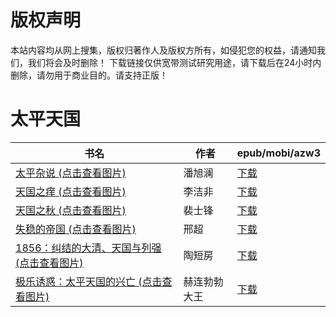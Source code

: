 # 版权声明

本站内容均从网上搜集，版权归著作人及版权方所有，如侵犯您的权益，请通知我们，我们将会及时删除！ 下载链接仅供宽带测试研究用途，请下载后在24小时内删除，请勿用于商业目的。请支持正版！

# 太平天国

| 书名 | 作者 | epub/mobi/azw3 |
| --- | --- | --- |
| [太平杂说 (点击查看图片)](https://www.dushupai.com/attachment/2024/06/06/f83c56269097a003.jpg) | 潘旭澜 | [下载](https://url89.ctfile.com/f/31084289-1357033300-e4d871?p=8866) |
| [天国之痒 (点击查看图片)](https://www.dushupai.com/attachment/2024/06/06/e0169fcb73dbe367.jpg) | 李洁非 | [下载](https://url89.ctfile.com/f/31084289-1357033174-45f7f0?p=8866) |
| [天国之秋 (点击查看图片)](https://www.dushupai.com/attachment/2024/06/03/a5385ae2d4c0f29d.jpg) | 裴士锋 | [下载](https://url89.ctfile.com/f/31084289-1357015171-03bda3?p=8866) |
| [失稳的帝国 (点击查看图片)](https://www.dushupai.com/attachment/2024/06/01/e5b5c84840766921.jpg) | 邢超 | [下载](https://url89.ctfile.com/f/31084289-1357007863-6c2df5?p=8866) |
| [1856：纠结的大清、天国与列强 (点击查看图片)](https://www.dushupai.com/attachment/2024/06/01/1e8358e625782ff9.jpg) | 陶短房 | [下载](https://url89.ctfile.com/f/31084289-1357005985-dd9846?p=8866) |
| [极乐诱惑：太平天国的兴亡 (点击查看图片)](https://www.dushupai.com/attachment/2024/06/01/7019cb6b9c0db80e.jpg) | 赫连勃勃大王 | [下载](https://url89.ctfile.com/f/31084289-1357005265-493112?p=8866) |
